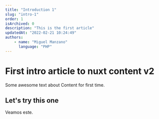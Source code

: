 ```yaml
---
title: "Introduction 1"
slug: "intro-1"
order: 1
isArchived: 0
description: "This is the first article"
updatedAt: "2022-02-21 10:24:49"
authors:
    - name: "Miguel Manzano"
      language: "PHP"
---
```


# First  intro article to nuxt content v2

Some awesome text about Content for first time.

## Let's try this one

Veamos este.
